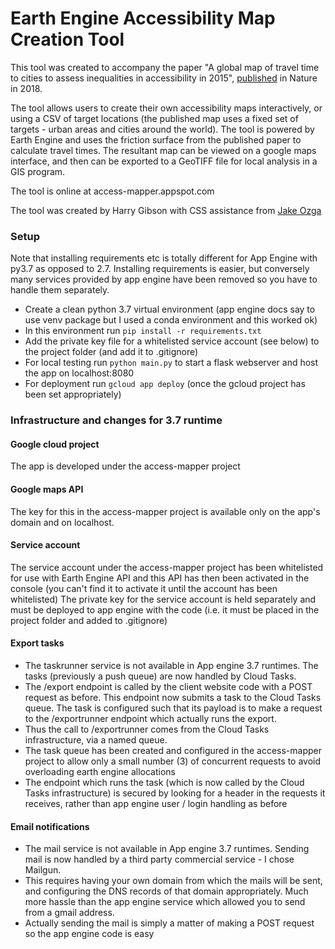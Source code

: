 # Earth Engine Accessibility Map Creation Tool

This tool was created to accompany the paper "A global map of travel time to cities to assess inequalities in accessibility in 2015", [published](https://www.nature.com/articles/nature25181) in Nature in 2018.

The tool allows users to create their own accessibility maps interactively, or using a CSV of target locations (the published map uses a fixed set of targets - urban areas and cities around the world). The tool is powered by Earth Engine and uses the friction surface from the published paper to calculate travel times. The resultant map can be viewed on a google maps interface, and then can be exported to a GeoTIFF file for local analysis in a GIS program.

The tool is online at access-mapper.appspot.com

The tool was created by Harry Gibson with CSS assistance from [Jake Ozga](https://www.jozga.co.uk/)

### Setup 

Note that installing requirements etc is totally different for App Engine with py3.7 as opposed to 2.7. Installing requirements is easier, but conversely many services provided by app engine have been removed so you have to handle them separately.

* Create a clean python 3.7 virtual environment (app engine docs say to use venv package but I used a conda environment and this worked ok)
* In this environment run `pip install -r requirements.txt`
* Add the private key file for a whitelisted service account (see below) to the project folder (and add it to .gitignore)
* For local testing run `python main.py` to start a flask webserver and host the app on localhost:8080
* For deployment run `gcloud app deploy` (once the gcloud project has been set appropriately)

### Infrastructure and changes for 3.7 runtime

#### Google cloud project
The app is developed under the access-mapper project

#### Google maps API 
The key for this in the access-mapper project is available only on the app's domain and on localhost. 

#### Service account
The service account under the access-mapper project has been whitelisted for use with Earth Engine API and this API has then been activated in the console (you can't find it to activate it until the account has been whitelisted)
The private key for the service account is held separately and must be deployed to app engine with the code (i.e. it must be placed in the project folder and added to .gitignore)

#### Export tasks
* The taskrunner service is not available in App engine 3.7 runtimes. The tasks (previously a push queue) are now handled by Cloud Tasks.
* The /export endpoint is called by the client website code with a POST request as before. This endpoint now submits a task to the Cloud Tasks queue. The task is configured such that its payload is to make a request to the /exportrunner endpoint which actually runs the export.
* Thus the call to /exportrunner comes from the Cloud Tasks infrastructure, via a named queue.
* The task queue has been created and configured in the access-mapper project to allow only a small number (3) of concurrent requests to avoid overloading earth engine allocations
* The endpoint which runs the task (which is now called by the Cloud Tasks infrastructure) is secured by looking for a header in the requests it receives, rather than app engine user / login handling as before

#### Email notifications
* The mail service is not available in App engine 3.7 runtimes. Sending mail is now handled by a third party commercial service - I chose Mailgun.
* This requires having your own domain from which the mails will be sent, and configuring the DNS records of that domain appropriately. Much more hassle than the app engine service which allowed you to send from a gmail address.
* Actually sending the mail is simply a matter of making a POST request so the app engine code is easy